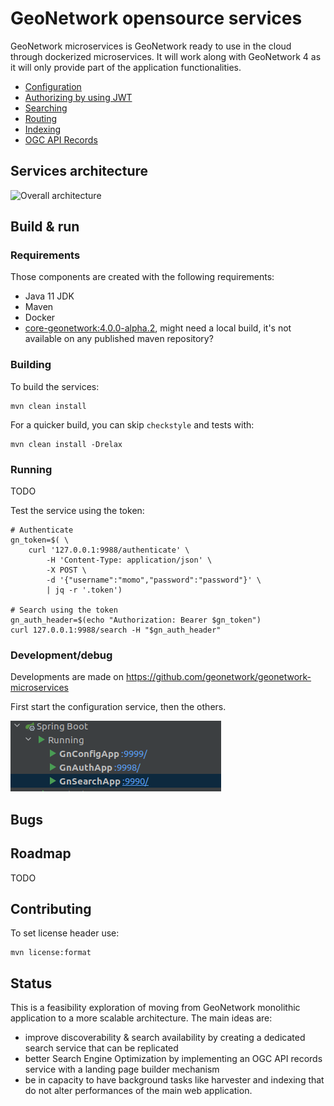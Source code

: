 # GeoNetwork opensource services

GeoNetwork microservices is GeoNetwork ready to use in the cloud through dockerized microservices. It will work along with GeoNetwork 4 as it will only provide part of the application functionalities.

* [Configuration](modules/support-services/configuring/README.md)
* [Authorizing by using JWT](modules/services/authorizing/README.md)
* [Searching](modules/services/authorizing/README.md)
* [Routing](modules/services/routing/README.md)
* [Indexing](modules/services/indexing/README.md)
* [OGC API Records](modules/services/ogc-api-records/README.md)


## Services architecture

![Overall architecture](doc/img/gnmicroservices.svg)

## Build & run

### Requirements

Those components are created with the following requirements:
* Java 11 JDK
* Maven
* Docker
* [core-geonetwork:4.0.0-alpha.2](https://github.com/geonetwork/core-geonetwork/releases/tag/4.0.0-alpha.2), might need a local build, it's not available on any published maven repository?

### Building

To build the services:

```shell script
mvn clean install
```

For a quicker build, you can skip `checkstyle` and tests with:

```shell script
mvn clean install -Drelax
```

### Running

TODO

Test the service using the token:

```shell script
# Authenticate
gn_token=$( \
    curl '127.0.0.1:9988/authenticate' \
        -H 'Content-Type: application/json' \
        -X POST \
        -d '{"username":"momo","password":"password"}' \
        | jq -r '.token')

# Search using the token
gn_auth_header=$(echo "Authorization: Bearer $gn_token")
curl 127.0.0.1:9988/search -H "$gn_auth_header"
```



### Development/debug

Developments are made on https://github.com/geonetwork/geonetwork-microservices

First start the configuration service, then the others.

![Start services](doc/img/springboot-services-start.png)

## Bugs

## Roadmap

TODO

## Contributing

To set license header use:

```shell script
mvn license:format
```


## Status

This is a feasibility exploration of moving from GeoNetwork monolithic application to a more scalable architecture. The main ideas are:
* improve discoverability & search availability by creating a dedicated search service that can be replicated
* better Search Engine Optimization by implementing an OGC API records service with a landing page builder mechanism
* be in capacity to have background tasks like harvester and indexing that do not alter performances of the main web application.

